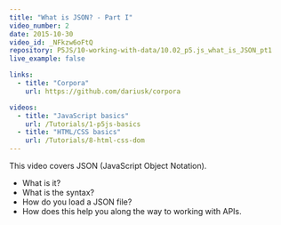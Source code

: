 ```yaml
---
title: "What is JSON? - Part I"
video_number: 2
date: 2015-10-30
video_id: _NFkzw6oFtQ
repository: P5JS/10-working-with-data/10.02_p5.js_what_is_JSON_pt1
live_example: false

links:
  - title: "Corpora"
    url: https://github.com/dariusk/corpora

videos:
  - title: "JavaScript basics"
    url: /Tutorials/1-p5js-basics
  - title: "HTML/CSS basics"
    url: /Tutorials/8-html-css-dom
---
```


This video covers JSON (JavaScript Object Notation).

- What is it?
- What is the syntax?
- How do you load a JSON file?
- How does this help you along the way to working with APIs.
